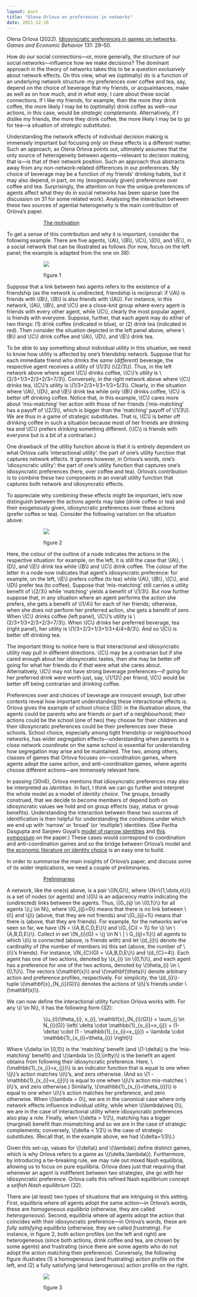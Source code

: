 ```yaml
---
layout: post
title: "Olena Orlova on preferences in networks"
date: 2021-12-16
---
```

<p>Olena Orlova (2022). <a href="https://doi.org/10.1016/j.geb.2021.10.006" target="_blank" rel="noopener">Idiosyncratic preferences in games on networks</a>. <cite>Games and Economic Behavior</cite> 131: 29–50.</p>

<p>How do our social connections—or, more generally, the structure of our social networks—influence how we make decisions? The dominant approach in the theory of networks takes this to be a question <cite>exclusively</cite> about network effects. On this view, what we (optimally) do is a function of an underlying network structure: my preferences over coffee and tea, say, depend on the choice of beverage that my friends, or acquaintances, make as well as on how much, and <cite>in what way</cite>, I care about these social connections. If I like my friends, for example, then the more <cite>they</cite> drink coffee, the more likely <cite>I</cite> may be to (optimally) drink coffee as well—our actions, in this case, would be <cite>strategic complements</cite>. Alternatively, if I dislike my friends, the more they drink coffee, the more likely I may be to go for tea—a situation of <cite>strategic substitutes</cite>.</p>

<p>Understanding the network effects of individual decision making is immensely important but focusing <cite>only</cite> on these effects is a different matter. Such an approach, as Olena Orlova points out, ultimately assumes that the only source of heterogeneity between agents—relevant to decision making, that is—is that of their network position. Such an approach thus abstracts away from any non-network-related differences in our preferences. My choice of beverage may be a function of my friends’ drinking habits, but it may also depend, in part, on my (exogenously given) preferences over coffee and tea. Surprisingly, the attention on how the unique preferences of agents affect what they do in social networks has been sparse (see the discussion on 31 for some related work). Analysing the interaction between these two sources of agential heterogeneity is the main contribution of Orlova’s paper.</p>

<p style="padding-left:100px;"><u>The motivation</u></p>

<p>To get a sense of this contribution and why it is important, consider the following example. There are five agents, \(A\), \(B\), \(C\), \(D\), and \(E\), in a social network that can be illustrated as follows (for now, focus on the left panel; the example is adapted from the one on 38):</p>

<p style="padding-left:100px;"><img src="https://uzunovam.github.io/images/graph1.png" /></p>

<p style="padding-left:100px;"><smallcaps>figure 1</smallcaps></p>

<p>Suppose that a link between two agents refers to the existence of a friendship (as the network is undirected, friendship is reciprocal: if \(A\) is friends with \(B\), \(B\) is also friends with \(A\)). For instance, in this network, \(A\), \(B\), and \(C\) are a close-knit group where every agent is friends with every other agent, while \(C\), clearly the most popular agent, is friends with everyone. Suppose, further, that each agent may do either of two things: (1) drink coffee (indicated in blue), or (2) drink tea (indicated in red). Then consider the situation depicted in the left panel above, where \(B\) and \(C\) drink coffee and \(A\), \(D\), and \(E\) drink tea.</p>

<p>To be able to say something about individual utility in this situation, we need to know how utility is affected by one’s friendship network. Suppose that for each immediate friend who drinks the <cite>same</cite> (<cite>different</cite>) beverage, the respective agent receives a utility of \(1/3\) (\(2/3\)). Thus, in the left network above where agent \(C\) drinks coffee, \(C\)’s utility is \(2/3+1/3+2/3+2/3=7/3\). Conversely, in the right network above where \(C\) drinks tea, \(C\)’s utility is \(1/3+2/3+1/3+1/3=5/3\). Clearly, in the situation where \(A\), \(D\), and \(E\) drink tea while only \(B\) drinks coffee, \(C\) is better off drinking coffee. Notice that, in this example, \(C\) cares more about ‘mis-matching’ her action with those of her friends (‘mis-matching’ has a payoff of \(2/3\), which is bigger than the ‘matching’ payoff of \(1/3\)). We are thus in a game of strategic substitutes. That is, \(C\) is better off drinking coffee in such a situation because most of her friends are drinking tea and \(C\) prefers drinking something different. (\(C\) is friends with everyone but is a bit of a contrarian.)</p>

<p>One drawback of the utility function above is that it is entirely dependent on what Orlova calls ‘interactional utility’: the part of one’s utility function that captures network effects. It ignores however, in Orlova’s words, one’s ‘idiosyncratic utility’: the part of one’s utility function that captures one’s idiosyncratic preferences (here, over coffee and tea). Orlova’s contribution is to combine these two components in an overall utility function that captures both network and idiosyncratic effects.</p>

<p>To appreciate why combining these effects might be important, let’s now distinguish between the actions agents may take (drink coffee or tea) and their exogenously given, idiosyncratic preferences over these actions (prefer coffee or tea). Consider the following variation on the situation above:</p>

<p style="padding-left:100px;"><img src="https://uzunovam.github.io/images/graph2.png" /></p>

<p style="padding-left:100px;"><smallcaps>figure 2</smallcaps></p>

<p>Here, the colour of the outline of a node indicates the actions in the respective situation: for example, on the left, it is still the case that \(A\), \(D\), and \(E\) drink tea while \(B\) and \(C\) drink coffee. The colour of the letter in a node now indicates that agent’s idiosyncratic preference: for example, on the left, \(E\) prefers coffee (to tea) while \(A\), \(B\), \(C\), and \(D\) prefer tea (to coffee). Suppose that ‘mis-matching’ still carries a utility benefit of \(2/3\) while ‘matching’ yields a benefit of \(1/3\). But now further suppose that, in any situation where an agent performs the action she prefers, she gets a benefit of \(1/4\) for each of her friends; otherwise, when she does not perform her preferred action, she gets a benefit of zero. When \(C\) drinks coffee (left panel), \(C\)’s utility is \(2/3+1/3+2/3+2/3=7/3\). When \(C\) drinks her preferred beverage, tea (right panel), her utility is \(1/3+2/3+1/3+1/3+4/4=8/3\). And so \(C\) is better off drinking tea.</p>

<p>The important thing to notice here is that interactional and idiosyncratic utility may pull in different directions. \(C\) may be a contrarian but if she cared enough about her idiosyncratic tastes, then she may be better off going for what her friends do if <cite>that</cite> were what she cares about. Alternatively, \(C\) may not have strong beverage preferences—if going for her preferred drink were worth just, say, \(1/12\) per friend, \(C\) would be better off being contrarian and drinking coffee.</p>

<p>Preferences over and choices of beverage are innocent enough, but other contexts reveal how important understanding these interactional effects is. Orlova gives the example of school choice (30): in the illustration above, the agents could be parents who are friends or part of a neighbourhood; their actions could be the school (one of two) they choose for their children and their idiosyncratic preferences could be their preferences over these schools. School choice, especially among tight friendship or neighbourhood networks, has wider segregation effects—understanding when parents in a close network <cite>coordinate</cite> on the same school is essential for understanding how segregation may arise and be maintained. The two, among others, classes of games that Orlova focuses on—coordination games, where agents adopt the same action, and anti-coordination games, where agents choose different actions—are immensely relevant here.</p>

<p>In passing (30n6), Orlova mentions that idiosyncratic preferences may also be interpreted as <cite>identities</cite>. In fact, I think we can go further and interpret the whole model as a model of <cite>identity choice</cite>. The groups, broadly construed, that we decide to become members of depend both on idiosyncratic values we hold and on group effects (say, status or group benefits). Understanding the interaction between these two sources of identification is then helpful for understanding the conditions under which we end up with ‘narrow’ or ‘broad’ (or ‘multiple’) identities. (See Partha Dasgupta and Sanjeev Goyal’s <a href="https://doi.org/10.1628/jite-2019-0025" target="_blank" rel="noopener">model of narrow identities</a> and <a href="https://ejpe.org/journal/issue/view/27" target="_blank" rel="noopener">this symposium</a> on the paper.) These cases would correspond to coordination and anti-coordination games and so the bridge between Orlova’s model and <a href="https://doi.org/10.1146/annurev-economics-082019-110313" target="_blank" rel="noopener">the economic literature on identity choice</a> is an easy one to build.</p>

<p>In order to summarise the main insights of Orlova’s paper, and discuss some of its wider implications, we need a couple of preliminaries.</p>

<p style="padding-left:100px;"><u>Preliminaries</u></p>

<p>A network, like the one(s) above, is a pair \((N,G)\), where \(N=\{1,\dots,n\}\) is a set of nodes (or agents) and \(G\) is an adjacency matrix indicating the (undirected) links between the agents. Thus, \(G_{ij} \in \{0,1\}\) for all agents \(i,j \in N\), where \(G_{ij}=0\) means that there is no link between \(i\) and \(j\) (above, that they are not friends) and \(G_{ij}=1\) means that there is (above, that they are friends). For example, for the networks we’ve seen so far, we have \(N = \{A,B,C,D,E\}\) and \(G_{Ci} = 1\) for \(i \in \{A,B,D,E\}\). Collect in set \(N_{i}(G) = \{j \in N \ | \ G_{ij}=1\}\) all agents to which \(i\) is connected (above, is friends with) and let \(d_{i}\) denote the cardinality of (the number of members in) this set (above, the number of \(i\)’s friends). For instance, \(N_{C}(G) = \{A,B,D,E\}\) and \(d_{C}=4\). Each agent has one of two actions, denoted by \(x_{i} \in \{0,1\}\), and each agent has a preference for one of the two actions, denoted by \(\theta_{i} \in \{0,1\}\). The vectors \(\mathbf{x}\) and \(\mathbf{\theta}\) denote arbitrary action and preference profiles, respectively. For simplicity, the \(d_{i}\)-tuple \(\mathbf{x}_{N_{i}(G)}\) denotes the actions of \(i\)’s friends under \(\mathbf{x}\).</p>

<p>We can now define the interactional utility function Orlova works with. For any \(i \in N\), it has the following form (32):</p>

<p style="padding-left:100px;">\(u_{i}(\theta_{i}, x_{i}, \mathbf{x}_{N_{i}(G)}) = \sum_{j \in N_{i}(G)} \left( \delta \cdot \mathbb{1}_{x_{i}=x_{j}} + (1-\delta) \cdot (1 - \mathbb{1}_{x_{i}=x_{j}}) + \lambda \cdot \mathbb{1}_{x_{i}=\theta_{i}} \right)\)</p>

<p>Where \(\delta \in [0,1]\) is the ‘matching’ benefit (and \(1-\delta\) is the ‘mis-matching’ benefit) and \(\lambda \in [0,\infty)\) is the benefit an agent obtains from following their idiosyncratic preference. Here, \(\mathbb{1}_{x_{i}=x_{j}}\) is an indicator function that is equal to one when \(j\)’s action matches \(i\)’s, and zero otherwise. (And so \(1 - \mathbb{1}_{x_{i}=x_{j}}\) is equal to one when \(j\)’s action mis-matches \(i\)’s, and zero otherwise.) Similarly, \(\mathbb{1}_{x_{i}=\theta_{i}}\) is equal to one when \(i\)’s action matches her preference, and zero otherwise. When \(\lambda = 0\), we are in the canonical case where only network effects influence individual utility, while when \(\lambda\neq 0\), we are in the case of interactional utility where idiosyncratic preferences also play a role. Finally, when \(\delta > 1/2\), matching has a bigger (marginal) benefit than mismatching and so we are in the case of strategic complements; conversely, \(\delta < 1/2\) is the case of strategic substitutes. (Recall that, in the example above, we had \(\delta=1/3\).)</p>

<p>Given this set-up, values for \(\delta\) and \(\lambda\) define distinct games, which is why Orlova refers to a game as \((\delta,\lambda\)). Furthermore, by introducing a tie-breaking rule, we may rule out mixed Nash equilibria, allowing us to focus on pure equilibria. Orlova does just that requiring that whenever an agent is indifferent between two strategies, she go with her idiosyncratic preference. Orlova calls this refined Nash equilibrium concept a <cite>selfish Nash equilibrium</cite> (32).</p>

<p>There are (at least) two types of situations that are intriguing in this setting. First, equilibria where <cite>all</cite> agents adopt the same action—in Orlova’s words, these are <cite>homogeneous equilibria</cite> (otherwise, they are called <cite>heterogeneous</cite>). Second, equilibria where <cite>all</cite> agents adopt the action that coincides with their idiosyncratic preference—in Orlova’s words, these are <cite>fully satisfying equilibria</cite> (otherwise, they are called <cite>frustrating</cite>). For instance, in <smallcaps>figure 2</smallcaps>, both action profiles (on the left and right) are heterogeneous (since both actions, drink coffee and tea, are chosen by some agents) and frustrating (since there are some agents who do not adopt the action matching their preference). Conversely, the following figure illustrates (1) a homogeneous (and frustrating) action profile on the left, and (2) a fully satisfying (and heterogenous) action profile on the right.</p>

<p style="padding-left:100px;"><img src="https://uzunovam.github.io/images/graph3.png" /></p>

<p style="padding-left:100px;"><smallcaps>figure 3</smallcaps></p>
